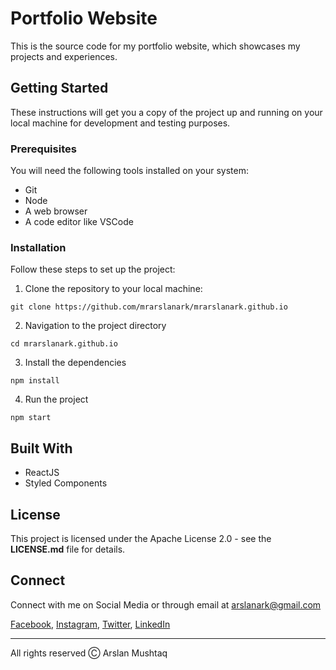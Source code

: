 # Portfolio Website

This is the source code for my portfolio website, which showcases my projects and experiences.

## Getting Started

These instructions will get you a copy of the project up and running on your local machine for development and testing purposes.

### Prerequisites

You will need the following tools installed on your system:

- Git
- Node
- A web browser
- A code editor like VSCode

### Installation

Follow these steps to set up the project:

1. Clone the repository to your local machine:

```shell
git clone https://github.com/mrarslanark/mrarslanark.github.io
```

2. Navigation to the project directory

```shell
cd mrarslanark.github.io
```

3. Install the dependencies

```shell
npm install
```

4. Run the project

```shell
npm start
```

## Built With

- ReactJS
- Styled Components

## License

This project is licensed under the Apache License 2.0 - see the **LICENSE.md** file for details.

## Connect

Connect with me on Social Media or through email at [arslanark@gmail.com](arslanark@gmail.com)

[Facebook](https://facebook.com/devmrark), [Instagram](https://instagram.com/mrarslanark), [Twitter](https://twitter.com/mrarslanark), [LinkedIn](https://linkedin.com/in/mrarslanark)

---

All rights reserved Ⓒ Arslan Mushtaq
